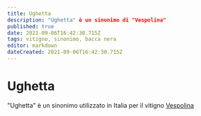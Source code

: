 ```yaml
---
title: Ughetta
description: "Ughetta" è un sinonimo di "Vespolina"
published: true
date: 2021-09-06T16:42:30.715Z
tags: vitigno, sinonimo, bacca nera
editor: markdown
dateCreated: 2021-09-06T16:42:30.715Z
---
```


# Ughetta
"Ughetta" è un sinonimo utilizzato in Italia per il vitigno [Vespolina](/vitigni/Italia/bacca-nera/vespolina)